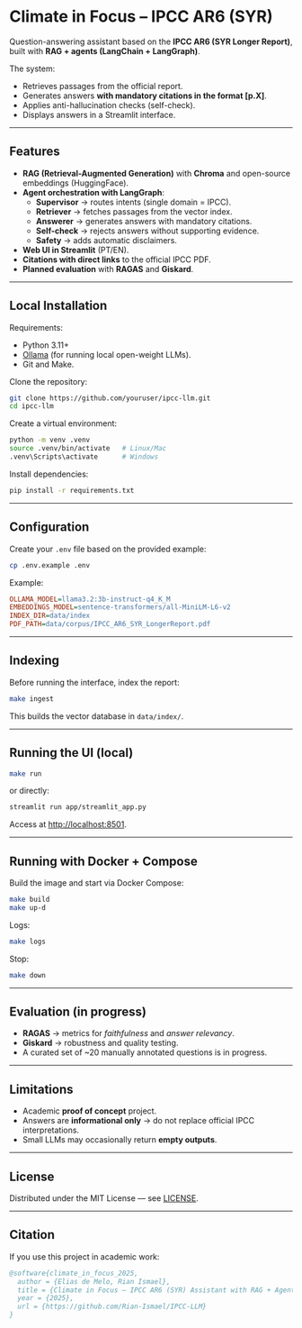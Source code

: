 # Climate in Focus – IPCC AR6 (SYR)

Question-answering assistant based on the **IPCC AR6 (SYR Longer Report)**, built with **RAG + agents (LangChain + LangGraph)**.  

The system:
- Retrieves passages from the official report.  
- Generates answers **with mandatory citations in the format [p.X]**.  
- Applies anti-hallucination checks (self-check).  
- Displays answers in a Streamlit interface.  

---

## Features

- **RAG (Retrieval-Augmented Generation)** with **Chroma** and open-source embeddings (HuggingFace).
- **Agent orchestration with LangGraph**:
  - **Supervisor** → routes intents (single domain = IPCC).
  - **Retriever** → fetches passages from the vector index.
  - **Answerer** → generates answers with mandatory citations.
  - **Self-check** → rejects answers without supporting evidence.
  - **Safety** → adds automatic disclaimers.
- **Web UI in Streamlit** (PT/EN).
- **Citations with direct links** to the official IPCC PDF.
- **Planned evaluation** with **RAGAS** and **Giskard**.

---

## Local Installation

Requirements:
- Python 3.11+
- [Ollama](https://ollama.com/) (for running local open-weight LLMs).  
- Git and Make.

Clone the repository:

```bash
git clone https://github.com/youruser/ipcc-llm.git
cd ipcc-llm
```

Create a virtual environment:

```bash
python -m venv .venv
source .venv/bin/activate   # Linux/Mac
.venv\Scripts\activate      # Windows
```

Install dependencies:

```bash
pip install -r requirements.txt
```

---

## Configuration

Create your `.env` file based on the provided example:

```bash
cp .env.example .env
```

Example:

```ini
OLLAMA_MODEL=llama3.2:3b-instruct-q4_K_M
EMBEDDINGS_MODEL=sentence-transformers/all-MiniLM-L6-v2
INDEX_DIR=data/index
PDF_PATH=data/corpus/IPCC_AR6_SYR_LongerReport.pdf
```

---

## Indexing

Before running the interface, index the report:

```bash
make ingest
```

This builds the vector database in `data/index/`.

---

## Running the UI (local)

```bash
make run
```

or directly:

```bash
streamlit run app/streamlit_app.py
```

Access at [http://localhost:8501](http://localhost:8501).

---

## Running with Docker + Compose

Build the image and start via Docker Compose:

```bash
make build
make up-d
```

Logs:

```bash
make logs
```

Stop:

```bash
make down
```

---

## Evaluation (in progress)

- **RAGAS** → metrics for *faithfulness* and *answer relevancy*.  
- **Giskard** → robustness and quality testing.  
- A curated set of ~20 manually annotated questions is in progress.

---

## Limitations

- Academic **proof of concept** project.  
- Answers are **informational only** → do not replace official IPCC interpretations.  
- Small LLMs may occasionally return **empty outputs**.

---

## License

Distributed under the MIT License — see [LICENSE](LICENSE).

---

## Citation

If you use this project in academic work:

```bibtex
@software{climate_in_focus_2025,
  author = {Elias de Melo, Rian Ismael},
  title = {Climate in Focus – IPCC AR6 (SYR) Assistant with RAG + Agents},
  year = {2025},
  url = {https://github.com/Rian-Ismael/IPCC-LLM}
}
```
